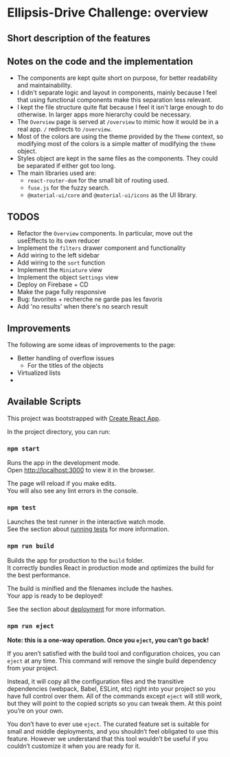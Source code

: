 # Ellipsis-Drive Challenge: overview

## Short description of the features


## Notes on the code and the implementation

- The components are kept quite short on purpose, for better readability and maintainability. 
- I didn't separate logic and layout in components, mainly because I feel that using functional components make this separation less relevant.
- I kept the file structure quite flat because I feel it isn't large enough to do otherwise. In larger apps more hierarchy could be necessary.
- The `Overview` page is served at `/overview` to mimic how it would be in a real app. `/` redirects to `/overview`.
- Most of the colors are using the theme provided by the `Theme` context, so modifying most of the colors is a simple matter of modifying the `theme` object.
- Styles object are kept in the same files as the components. They could be separated if either got too long.
- The main libraries used are:
  - `react-router-dom` for the small bit of routing used.
  - `fuse.js` for the fuzzy search.
  - `@material-ui/core` and `@material-ui/icons` as the UI library.
  

## TODOS

- Refactor the `Overview` components. In particular, move out the useEffects to its own reducer
- Implement the `filters` drawer component and functionality
- Add wiring to the left sidebar 
- Add wiring to the `sort` function
- Implement the `Miniature` view
- Implement the object `Settings` view
- Deploy on Firebase + CD
- Make the page fully responsive
- Bug: favorites + recherche ne garde pas les favoris
- Add 'no results' when there's no search result

## Improvements

The following are some ideas of improvements to the page:
- Better handling of overflow issues
  - For the titles of the objects
- Virtualized lists
- 


## Available Scripts

This project was bootstrapped with [Create React App](https://github.com/facebook/create-react-app).

In the project directory, you can run:

### `npm start`

Runs the app in the development mode.\
Open [http://localhost:3000](http://localhost:3000) to view it in the browser.

The page will reload if you make edits.\
You will also see any lint errors in the console.

### `npm test`

Launches the test runner in the interactive watch mode.\
See the section about [running tests](https://facebook.github.io/create-react-app/docs/running-tests) for more information.

### `npm run build`

Builds the app for production to the `build` folder.\
It correctly bundles React in production mode and optimizes the build for the best performance.

The build is minified and the filenames include the hashes.\
Your app is ready to be deployed!

See the section about [deployment](https://facebook.github.io/create-react-app/docs/deployment) for more information.

### `npm run eject`

**Note: this is a one-way operation. Once you `eject`, you can’t go back!**

If you aren’t satisfied with the build tool and configuration choices, you can `eject` at any time. This command will remove the single build dependency from your project.

Instead, it will copy all the configuration files and the transitive dependencies (webpack, Babel, ESLint, etc) right into your project so you have full control over them. All of the commands except `eject` will still work, but they will point to the copied scripts so you can tweak them. At this point you’re on your own.

You don’t have to ever use `eject`. The curated feature set is suitable for small and middle deployments, and you shouldn’t feel obligated to use this feature. However we understand that this tool wouldn’t be useful if you couldn’t customize it when you are ready for it.

